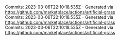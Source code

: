 Commits: 2023-03-06T22:10:18.535Z - Generated via https://github.com/marketplace/actions/artificial-grass
<br>
Commits: 2023-03-06T22:10:18.535Z - Generated via https://github.com/marketplace/actions/artificial-grass
<br>
Commits: 2023-03-06T22:10:18.535Z - Generated via https://github.com/marketplace/actions/artificial-grass
<br>
